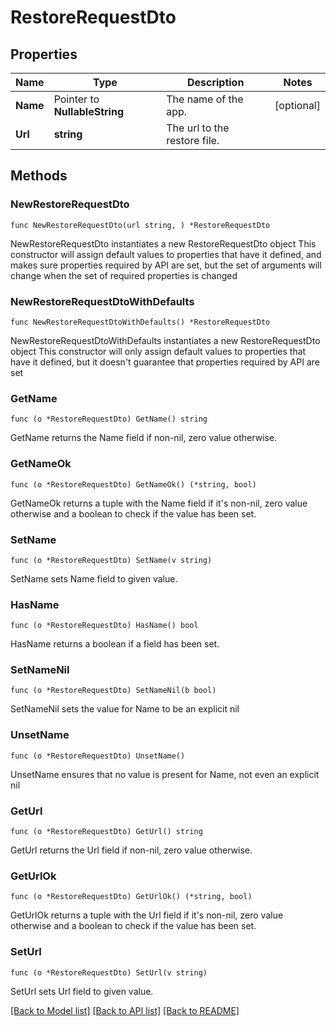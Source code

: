# RestoreRequestDto

## Properties

Name | Type | Description | Notes
------------ | ------------- | ------------- | -------------
**Name** | Pointer to **NullableString** | The name of the app. | [optional] 
**Url** | **string** | The url to the restore file. | 

## Methods

### NewRestoreRequestDto

`func NewRestoreRequestDto(url string, ) *RestoreRequestDto`

NewRestoreRequestDto instantiates a new RestoreRequestDto object
This constructor will assign default values to properties that have it defined,
and makes sure properties required by API are set, but the set of arguments
will change when the set of required properties is changed

### NewRestoreRequestDtoWithDefaults

`func NewRestoreRequestDtoWithDefaults() *RestoreRequestDto`

NewRestoreRequestDtoWithDefaults instantiates a new RestoreRequestDto object
This constructor will only assign default values to properties that have it defined,
but it doesn't guarantee that properties required by API are set

### GetName

`func (o *RestoreRequestDto) GetName() string`

GetName returns the Name field if non-nil, zero value otherwise.

### GetNameOk

`func (o *RestoreRequestDto) GetNameOk() (*string, bool)`

GetNameOk returns a tuple with the Name field if it's non-nil, zero value otherwise
and a boolean to check if the value has been set.

### SetName

`func (o *RestoreRequestDto) SetName(v string)`

SetName sets Name field to given value.

### HasName

`func (o *RestoreRequestDto) HasName() bool`

HasName returns a boolean if a field has been set.

### SetNameNil

`func (o *RestoreRequestDto) SetNameNil(b bool)`

 SetNameNil sets the value for Name to be an explicit nil

### UnsetName
`func (o *RestoreRequestDto) UnsetName()`

UnsetName ensures that no value is present for Name, not even an explicit nil
### GetUrl

`func (o *RestoreRequestDto) GetUrl() string`

GetUrl returns the Url field if non-nil, zero value otherwise.

### GetUrlOk

`func (o *RestoreRequestDto) GetUrlOk() (*string, bool)`

GetUrlOk returns a tuple with the Url field if it's non-nil, zero value otherwise
and a boolean to check if the value has been set.

### SetUrl

`func (o *RestoreRequestDto) SetUrl(v string)`

SetUrl sets Url field to given value.



[[Back to Model list]](../README.md#documentation-for-models) [[Back to API list]](../README.md#documentation-for-api-endpoints) [[Back to README]](../README.md)


